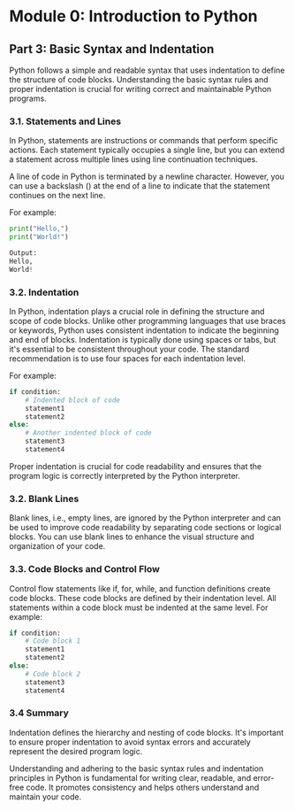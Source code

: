 # Module 0: Introduction to Python

## Part 3: Basic Syntax and Indentation

Python follows a simple and readable syntax that uses indentation to define the structure of code blocks. 
Understanding the basic syntax rules and proper indentation is crucial for writing correct and maintainable Python programs.

### 3.1. Statements and Lines

In Python, statements are instructions or commands that perform specific actions. Each statement typically occupies a single line,
but you can extend a statement across multiple lines using line continuation techniques.

A line of code in Python is terminated by a newline character. However, you can use a backslash () at the end of a line
to indicate that the statement continues on the next line.

For example:
```python
print("Hello,")
print("World!")

Output:
Hello,
World!
```

### 3.2. Indentation

In Python, indentation plays a crucial role in defining the structure and scope of code blocks. Unlike other programming languages
that use braces or keywords, Python uses consistent indentation to indicate the beginning and end of blocks.
Indentation is typically done using spaces or tabs, but it's essential to be consistent throughout your code. 
The standard recommendation is to use four spaces for each indentation level.

For example:
```python
if condition:
    # Indented block of code
    statement1
    statement2
else:
    # Another indented block of code
    statement3
    statement4
```

Proper indentation is crucial for code readability and ensures that the program logic is correctly interpreted by the Python interpreter.

### 3.2. Blank Lines

Blank lines, i.e., empty lines, are ignored by the Python interpreter and can be used to improve code readability by separating
code sections or logical blocks. You can use blank lines to enhance the visual structure and organization of your code.

### 3.3. Code Blocks and Control Flow

Control flow statements like if, for, while, and function definitions create code blocks. These code blocks are defined by their
indentation level. All statements within a code block must be indented at the same level.
For example:
```python
if condition:
    # Code block 1
    statement1
    statement2
else:
    # Code block 2
    statement3
    statement4
```

### 3.4 Summary

Indentation defines the hierarchy and nesting of code blocks. It's important to ensure proper indentation to avoid syntax
errors and accurately represent the desired program logic.

Understanding and adhering to the basic syntax rules and indentation principles in Python is fundamental for writing clear,
readable, and error-free code. It promotes consistency and helps others understand and maintain your code.